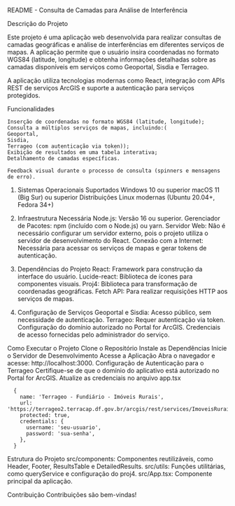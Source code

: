 README - Consulta de Camadas para Análise de Interferência

Descrição do Projeto

Este projeto é uma aplicação web desenvolvida para realizar consultas de camadas geográficas e análise de interferências em diferentes serviços de mapas. A aplicação permite que o usuário insira coordenadas no formato WGS84 (latitude, longitude) e obtenha informações detalhadas sobre as camadas disponíveis em serviços como Geoportal, Sisdia e Terrageo.

A aplicação utiliza tecnologias modernas como React, integração com APIs REST de serviços ArcGIS e suporte a autenticação para serviços protegidos.

Funcionalidades

    Inserção de coordenadas no formato WGS84 (latitude, longitude);   
    Consulta a múltiplos serviços de mapas, incluindo:( 
    Geoportal,    
    Sisdia,    
    Terrageo (com autenticação via token));    
    Exibição de resultados em uma tabela interativa;    
    Detalhamento de camadas específicas.
    
    Feedback visual durante o processo de consulta (spinners e mensagens de erro).

1. Sistemas Operacionais Suportados
    Windows 10 ou superior
    macOS 11 (Big Sur) ou superior
    Distribuições Linux modernas (Ubuntu 20.04+, Fedora 34+)

3. Infraestrutura Necessária
    Node.js: Versão 16 ou superior.
    Gerenciador de Pacotes: npm (incluído com o Node.js) ou yarn.
    Servidor Web: Não é necessário configurar um servidor externo, pois o projeto utiliza o servidor de desenvolvimento do React.
    Conexão com a Internet: Necessária para acessar os serviços de mapas e gerar tokens de autenticação.

5. Dependências do Projeto
    React: Framework para construção da interface do usuário.
    Lucide-react: Biblioteca de ícones para componentes visuais.
    Proj4: Biblioteca para transformação de coordenadas geográficas.
    Fetch API: Para realizar requisições HTTP aos serviços de mapas.

7. Configuração de Serviços
    Geoportal e Sisdia:
    Acesso público, sem necessidade de autenticação.
    Terrageo:
    Requer autenticação via token.
    Configuração do domínio autorizado no Portal for ArcGIS.
    Credenciais de acesso fornecidas pelo administrador do serviço.

Como Executar o Projeto
  Clone o Repositório
  Instale as Dependências
  Inicie o Servidor de Desenvolvimento
  Acesse a Aplicação
  Abra o navegador e acesse: http://localhost:3000.
  Configuração de Autenticação para o Terrageo
  Certifique-se de que o domínio do aplicativo está autorizado no Portal for ArcGIS.
  Atualize as credenciais no arquivo app.tsx

      {
        name: 'Terrageo - Fundiário - Imóveis Rurais',
        url: 'https://terrageo2.terracap.df.gov.br/arcgis/rest/services/ImoveisRurais/Fundiario1/MapServer/0',
        protected: true,
        credentials: {
          username: 'seu-usuario',
          password: 'sua-senha',
        },
      }

Estrutura do Projeto
src/components: Componentes reutilizáveis, como Header, Footer, ResultsTable e DetailedResults.
src/utils: Funções utilitárias, como queryService e configuração do proj4.
src/App.tsx: Componente principal da aplicação.

Contribuição
Contribuições são bem-vindas! 
